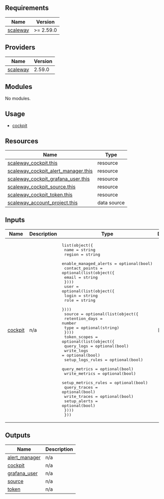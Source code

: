 ## Requirements

| Name | Version |
|------|---------|
| <a name="requirement_scaleway"></a> [scaleway](#requirement\_scaleway) | >= 2.59.0 |

## Providers

| Name | Version |
|------|---------|
| <a name="provider_scaleway"></a> [scaleway](#provider\_scaleway) | 2.59.0 |

## Modules

No modules.

## Usage

- [cockpit](examples/main.tf)

## Resources

| Name | Type |
|------|------|
| [scaleway_cockpit.this](https://registry.terraform.io/providers/scaleway/scaleway/latest/docs/resources/cockpit) | resource |
| [scaleway_cockpit_alert_manager.this](https://registry.terraform.io/providers/scaleway/scaleway/latest/docs/resources/cockpit_alert_manager) | resource |
| [scaleway_cockpit_grafana_user.this](https://registry.terraform.io/providers/scaleway/scaleway/latest/docs/resources/cockpit_grafana_user) | resource |
| [scaleway_cockpit_source.this](https://registry.terraform.io/providers/scaleway/scaleway/latest/docs/resources/cockpit_source) | resource |
| [scaleway_cockpit_token.this](https://registry.terraform.io/providers/scaleway/scaleway/latest/docs/resources/cockpit_token) | resource |
| [scaleway_account_project.this](https://registry.terraform.io/providers/scaleway/scaleway/latest/docs/data-sources/account_project) | data source |

## Inputs

| Name | Description | Type | Default | Required |
|------|-------------|------|---------|:--------:|
| <a name="input_cockpit"></a> [cockpit](#input\_cockpit) | n/a | <pre>list(object({<br/>    name                  = string<br/>    region                = string<br/>    enable_managed_alerts = optional(bool)<br/>    contact_points = optional(list(object({<br/>      email = string<br/>    })))<br/>    user = optional(list(object({<br/>      login = string<br/>      role  = string<br/>    })))<br/>    source = optional(list(object({<br/>      retention_days = number<br/>      type           = optional(string)<br/>    })))<br/>    token_scopes = optional(list(object({<br/>      query_logs          = optional(bool)<br/>      write_logs          = optional(bool)<br/>      setup_logs_rules    = optional(bool)<br/>      query_metrics       = optional(bool)<br/>      write_metrics       = optional(bool)<br/>      setup_metrics_rules = optional(bool)<br/>      query_traces        = optional(bool)<br/>      write_traces        = optional(bool)<br/>      setup_alerts        = optional(bool)<br/>    })))<br/>  }))</pre> | `[]` | no |

## Outputs

| Name | Description |
|------|-------------|
| <a name="output_alert_manager"></a> [alert\_manager](#output\_alert\_manager) | n/a |
| <a name="output_cockpit"></a> [cockpit](#output\_cockpit) | n/a |
| <a name="output_grafana_user"></a> [grafana\_user](#output\_grafana\_user) | n/a |
| <a name="output_source"></a> [source](#output\_source) | n/a |
| <a name="output_token"></a> [token](#output\_token) | n/a |
